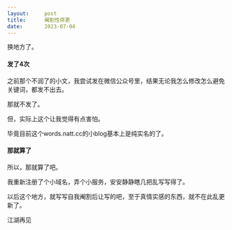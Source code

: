 ```yaml
---
layout:     post
title:      阉割性停更
date:       2023-07-04
---
```



换地方了。

#### 发了4次

之前那个不润了的小文，我尝试发在微信公众号里，结果无论我怎么修改怎么避免关键词，都发不出去。

那就不发了。

但，实际上这个让我觉得有点害怕。

毕竟目前这个words.natt.cc的小blog基本上是纯实名的了。

#### 那就算了

所以，那就算了吧。

我重新注册了个小域名，弄个小服务，安安静静瞎几把乱写写得了。

以后这个地方，就写写自我阉割后让写的吧，至于真情实感的东西，就不在此乱更新了。

江湖再见

